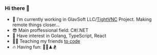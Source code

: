 ### Hi there 👋

- 🔭 I’m currently working in GlavSoft LLC/[TightVNC](https://www.tightvnc.com/) Project. Making remote things closer...
- 😎 Main proffessional field: C#/.NET
- 🌱 Have interest in Golang, TypeScript, React
- 👨‍🏫 Teaching my friends [to code](https://github.com/mvdtom/dotnet-tree-utilty)
- 🔥 Having fun: 🚵‍♂♟🏂

<!--
**mvdtom/mvdtom** is a ✨ _special_ ✨ repository because its `README.md` (this file) appears on your GitHub profile.

Here are some ideas to get you started:

- 🔭 I’m currently working on ...
- 🌱 I’m currently learning ...
- 👯 I’m looking to collaborate on ...
- 🤔 I’m looking for help with ...
- 💬 Ask me about ...
- 📫 How to reach me: ...
- 😄 Pronouns: ...
- ⚡ Fun fact: ...
-->
